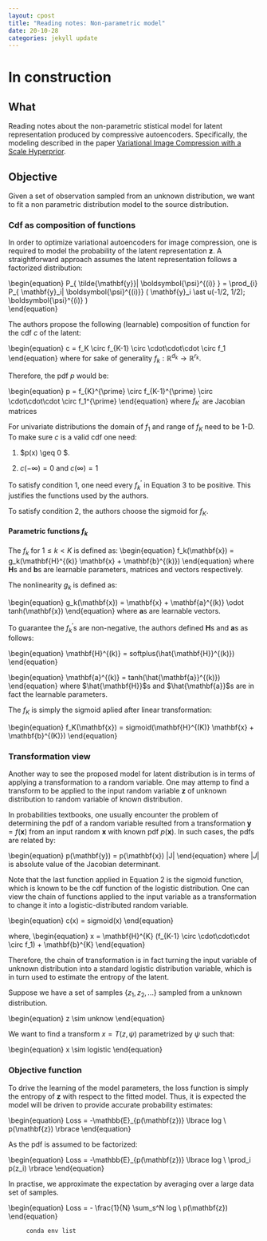 ```yaml
---
layout: cpost
title: "Reading notes: Non-parametric model"
date: 20-10-28
categories: jekyll update
---
```



# In construction

## What

Reading notes about the non-parametric stistical model for latent representation produced by
compressive autoencoders. Specifically, the modeling described in the paper [Variational Image Compression with a Scale Hyperprior](https://arxiv.org/abs/1802.01436).


## Objective

Given a set of observation sampled from an unknown distribution, we want to fit a non parametric distribution model to the source distribution.

### Cdf as composition of functions

In order to optimize variational autoencoders for image compression, one is required to model the probability of the latent representation
**z**. A straightforward approach assumes the latent representation follows a factorized distribution:

\begin{equation}
    P_{ \tilde{\mathbf{y}}| \boldsymbol{\psi}^{(i)} } = \prod_{i}  P_{ \mathbf{y}_i| \boldsymbol{\psi}^{(i)}} \( \mathbf{y}_i \ast u(-1/2, 1/2); \boldsymbol{\psi}^{(i)} \)   
\end{equation}

The authors propose the following (learnable) composition of function for the cdf *c* of the latent:

\begin{equation}
    c = f_K \circ f_{K-1} \circ \cdot\cdot\cdot \circ f_1
\end{equation}
where for sake of generality $f_k: \mathbb{R}^{d_k} \rightarrow \mathbb{R}^{r_k}$. 

Therefore, the pdf *p* would be:

\begin{equation}
    p = f_{K}^{\prime} \circ f_{K-1}^{\prime} \circ \cdot\cdot\cdot \circ f_1^{\prime}
\end{equation}
where $f_{K}^{\prime}$ are Jacobian matrices

For univariate distributions the domain of $f_1$ and range of $f_K$ need to be 1-D. To make sure *c* is a valid cdf one need:

1. $p(x) \geq 0 $.

2. $c(-\infty) = 0$ and $c(\infty) = 1$

To satisfy condition 1, one need every $f_{k}^{\prime}$ in Equation 3 to be positive. This justifies the functions used by the authors.

To satisfy condition 2, the authors choose the sigmoid for $f_K$.


#### Parametric functions $f_k$

The $f_k$ for $1 \leq k  < K$ is defined as:
\begin{equation}
    f_k(\mathbf{x}) = g_k(\mathbf{H}^{(k)} \mathbf{x} + \mathbf{b}^{(k)})
\end{equation}
where $\mathbf{H}$s and $\mathbf{b}$s are learnable parameters, matrices and vectors respectively.

The nonlinearity $g_k$ is defined as:

\begin{equation}
    g_k(\mathbf{x}) = \mathbf{x} + \mathbf{a}^{(k)} \odot tanh(\mathbf{x})
\end{equation}
where $\mathbf{a}$s are learnable vectors.


To guarantee the $f_k^{\prime}$s are non-negative, the authors defined $\mathbf{H}$s and $\mathbf{a}$s as follows:

\begin{equation}
    \mathbf{H}^{(k)} = softplus(\hat{\mathbf{H}}^{(k)}) 
\end{equation}

\begin{equation}
    \mathbf{a}^{(k)} = tanh(\hat{\mathbf{a}}^{(k)})
\end{equation}
where $\hat{\mathbf{H}}$s and $\hat{\mathbf{a}}$s are in fact the learnable parameters.


The $f_K$ is simply the sigmoid aplied after linear transformation:

\begin{equation}
    f_K(\mathbf{x}) = sigmoid(\mathbf{H}^{(K)} \mathbf{x} + \mathbf{b}^{(K)})
\end{equation}

### Transformation view

Another way to see the proposed model for latent distribution is in terms of applying a transformation to a random variable. One may attemp to find a transform to be applied to the input random variable $\mathbf{z}$ of unknown distribution to random variable of known distribution. 

In probabilities textbooks, one usually encounter the problem of determining the pdf of a random variable resulted from a transformation $\mathbf{y} = f(\mathbf{x})$ from an input random $\mathbf{x}$ with known pdf $p(\mathbf{x})$. In such cases, the pdfs are related by:

\begin{equation}
    p(\mathbf{y}) = p(\mathbf{x}) |J|
\end{equation}
where $|J|$ is absolute value of the Jacobian determinant.

Note that the last function applied in Equation 2 is the sigmoid function, which is known to be the cdf function of the logistic distribution. One can view the chain of functions applied to the input variable as a transformation to change it into a logistic-distributed random variable.

\begin{equation}
    c(x) = sigmoid(x)
\end{equation}

where,
\begin{equation}
    x =  \mathbf{H}^{K} (f_{K-1} \circ \cdot\cdot\cdot \circ f_1) + \mathbf{b}^{K}
\end{equation}

Therefore, the chain of transformation is in fact turning the input variable of unknown distribution into a standard logistic distribution variable, which is in turn used to estimate the entropy of the latent. 


Suppose we have a set of samples {$z_1, z_2, ...$} sampled from a unknown distribution.

\begin{equation}
    z \sim unknow
\end{equation}


We want to find a transform $x = T(z, \psi)$ parametrized by $\psi$ such that:

\begin{equation}
    x  \sim logistic
\end{equation}


### Objective function

To drive the learning of the model parameters, the loss function is simply the entropy of $\mathbf{z}$ with respect to the fitted model. Thus, it is expected the model will be driven to provide accurate probability estimates:

\begin{equation}
    Loss = -\mathbb{E}_{p(\mathbf{z})} \lbrace log \ p(\mathbf{z}) \rbrace
\end{equation}


As the pdf is assumed to be factorized: 

\begin{equation}
    Loss = -\mathbb{E}_{p(\mathbf{z})} \lbrace log \ \prod_i p(z_i) \rbrace
\end{equation}


In practise, we approximate the expectation by averaging over a large data set of samples. 

\begin{equation}
    Loss = - \frac{1}{N} \sum_s^N  log \ p(\mathbf{z})
\end{equation}


```bash
     conda env list
```

































